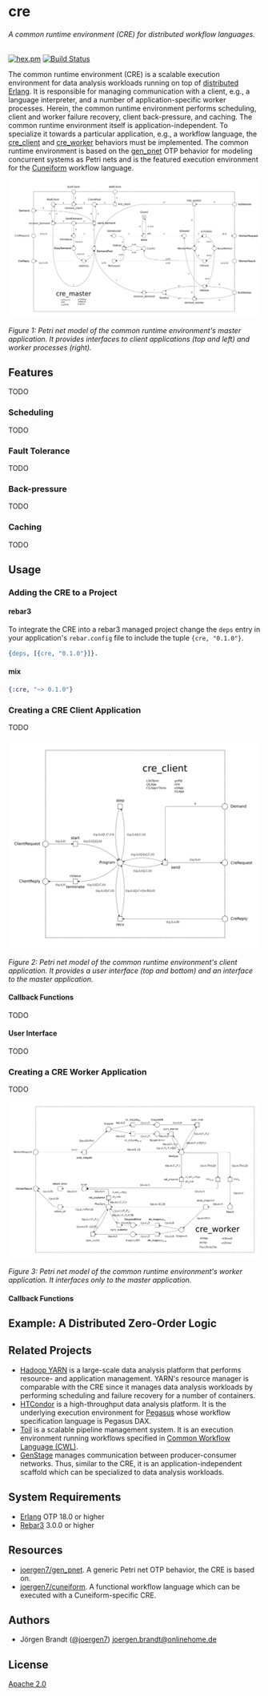 # cre
###### A common runtime environment (CRE) for distributed workflow languages.

[![hex.pm](https://img.shields.io/hexpm/v/cre.svg?style=flat-square)](https://hex.pm/packages/cre) [![Build Status](https://travis-ci.org/joergen7/cre.svg?branch=master)](https://travis-ci.org/joergen7/cre)

The common runtime environment (CRE) is a scalable execution environment for data analysis workloads running on top of [distributed Erlang](https://www.erlang.org). It is responsible for managing communication with a client, e.g., a language interpreter, and a number of application-specific worker processes. Herein, the common runtime environment performs scheduling, client and worker failure recovery, client back-pressure, and caching. The common runtime environment itself is application-independent. To specialize it towards a particular application, e.g., a workflow language, the [cre_client](https://github.com/joergen7/cre_client) and [cre_worker](https://github.com/joergen7/cre_worker) behaviors must be implemented. The common runtime environment is based on the [gen_pnet](https://github.com/joergen7/gen_pnet) OTP behavior for modeling concurrent systems as Petri nets and is the featured execution environment for the [Cuneiform](https://cuneiform-lang.org) workflow language.


![cre Petri net model](priv/cre_master_pnet.png)

*Figure 1: Petri net model of the common runtime environment's master application. It provides interfaces to client applications (top and left) and worker processes (right).*

## Features

TODO

### Scheduling

TODO

### Fault Tolerance

TODO

### Back-pressure

TODO

### Caching

TODO

## Usage

### Adding the CRE to a Project

#### rebar3

To integrate the CRE into a rebar3 managed project change the `deps` entry in your application's `rebar.config` file to include the tuple `{cre, "0.1.0"}`.

```erlang
{deps, [{cre, "0.1.0"}]}.
```

#### mix

```elixir
{:cre, "~> 0.1.0"}
```

### Creating a CRE Client Application

TODO

![cre Petri net model](priv/cre_client_pnet.png)

*Figure 2: Petri net model of the common runtime environment's client application. It provides a user interface (top and bottom) and an interface to the master application.*

#### Callback Functions

TODO

#### User Interface

TODO

### Creating a CRE Worker Application

TODO

![cre Petri net model](priv/cre_worker_pnet.png)

*Figure 3: Petri net model of the common runtime environment's worker application. It interfaces only to the master application.*

#### Callback Functions

## Example: A Distributed Zero-Order Logic

## Related Projects

- [Hadoop YARN](https://hadoop.apache.org/docs/current/hadoop-yarn/hadoop-yarn-site/YARN.html) is a large-scale data analysis platform that performs resource- and application management. YARN's resource manager is comparable with the CRE since it manages data analysis workloads by performing scheduling and failure recovery for a number of containers.
- [HTCondor](https://research.cs.wisc.edu/htcondor/) is a high-throughput data analysis platform. It is the underlying execution environment for [Pegasus](https://pegasus.isi.edu) whose workflow specification language is Pegasus DAX.
- [Toil](https://github.com/BD2KGenomics/toil) is a scalable pipeline management system. It is an execution environment running workflows specified in [Common Workflow Language (CWL)](https://github.com/common-workflow-language/common-workflow-language).
- [GenStage](https://github.com/elixir-lang/gen_stage) manages communication between producer-consumer networks. Thus, similar to the CRE, it is an application-independent scaffold which can be specialized to data analysis workloads.

## System Requirements

- [Erlang](https://www.erlang.org) OTP 18.0 or higher
- [Rebar3](https://www.rebar3.org) 3.0.0 or higher

## Resources

- [joergen7/gen_pnet](https://github.com/joergen7/gen_pnet). A generic Petri net OTP behavior, the CRE is based on.
- [joergen7/cuneiform](https://github.com/joergen7/cuneiform). A functional workflow language which can be executed with a Cuneiform-specific CRE.

## Authors

- Jörgen Brandt ([@joergen7](https://github.com/joergen7/)) [joergen.brandt@onlinehome.de](mailto:joergen.brandt@onlinehome.de)

## License

[Apache 2.0](https://www.apache.org/licenses/LICENSE-2.0.html)